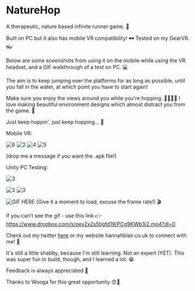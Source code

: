 # NatureHop

A therapeutic, nature based infinite runner game. 🌙 

Built on PC but it also has mobile VR compatibility! 🕶 Tested on my GearVR. 👓

Below are some sceenshots from using it on the mobile while using the VR headset, and a GIF walkthrough of a test on PC. 💻 

The aim is to keep jumping over the platforms for as long as possible, until you fall in the water, at which point you have to start again! 

Make sure you enjoy the views around you while you're hopping. 🌲🌱🌿✨ I love making beautiful environment designs which almost distract you from the game. 🍃

Just keep hoppin', just keep hopping... 🐰

Mobile VR: 

![6](https://image.ibb.co/bRSdJy/Screenshot_20180513_235930.png) 
![2](https://image.ibb.co/mztt1J/Screenshot_20180513_231359.png)
![4](https://image.ibb.co/m23hvd/Screenshot_20180513_231418_1.png) 
![5](https://image.ibb.co/ie37BJ/Screenshot_20180513_235953.png) 

(drop me a message if you want the .apk file!)

Unity PC Testing:

![3](https://image.ibb.co/kv2TJy/Screen_Shot_2018_05_13_at_22_20_31.png)

![3](https://image.ibb.co/fCZsdy/Screen_Shot_2018_05_14_at_00_21_01.png)
![3](https://preview.ibb.co/gnn65d/Screen_Shot_2018_05_14_at_00_27_06.png)

![GIF HERE](https://image.ibb.co/dqxsBJ/ezgif_com_video_to_gif_1.gif)
(Give it a moment to load, excuse the frame rate!) 🎬

If you can't see the gif - use this link 👉 https://www.dropbox.com/s/oev2x2s5tigfd19/PCg9KWb3i2.mp4?dl=0

Check out my twitter [here](http://www.twitter.com/erhannah) or my website hannahblair.co.uk to connect with me! 🐙

It's still a little shabby, because I'm still learning. Not an expert (YET). This was super fun to build, though, and I learned a lot. 😁

Feedback is always appreciated 👏

Thanks to Wooga for this great opportunity 😍👾
